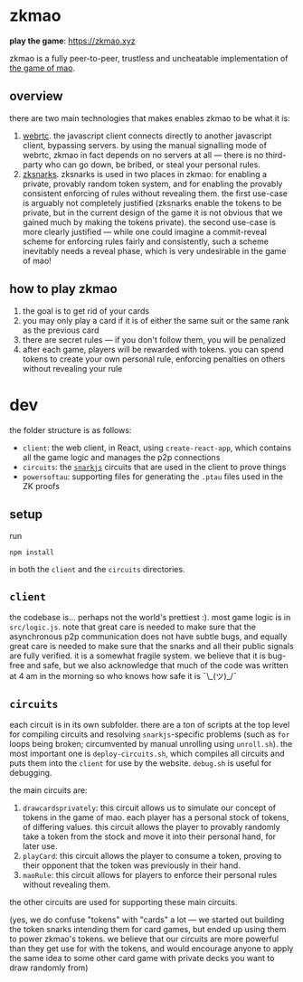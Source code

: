 # zkmao

**play the game**: https://zkmao.xyz

zkmao is a fully peer-to-peer, trustless and uncheatable implementation of [the game of mao](https://en.wikipedia.org/wiki/Mao_(card_game)).

## overview

there are two main technologies that makes enables zkmao to be what it is:

1. [webrtc](https://en.wikipedia.org/wiki/WebRTC). the javascript client connects directly to another javascript client, bypassing servers. by using the manual signalling mode of webrtc, zkmao in fact depends on no servers at all — there is no third-party who can go down, be bribed, or steal your personal rules.
2. [zksnarks](https://z.cash/technology/zksnarks/). zksnarks is used in two places in zkmao: for enabling a private, provably random token system, and for enabling the provably consistent enforcing of rules without revealing them. the first use-case is arguably not completely justified (zksnarks enable the tokens to be private, but in the current design of the game it is not obvious that we gained much by making the tokens private). the second use-case is more clearly justified — while one could imagine a commit-reveal scheme for enforcing rules fairly and consistently, such a scheme inevitably needs a reveal phase, which is very undesirable in the game of mao!

## how to play zkmao

1. the goal is to get rid of your cards
2. you may only play a card if it is of either the same suit or the same rank as the previous card
3. there are secret rules — if you don't follow them, you will be penalized
4. after each game, players will be rewarded with tokens. you can spend tokens to create your own personal rule, enforcing penalties on others without revealing your rule

# dev

the folder structure is as follows:

- `client`: the web client, in React, using `create-react-app`, which contains all the game logic and manages the p2p connections
- `circuits`: the [`snarkjs`](https://github.com/iden3/snarkjs) circuits that are used in the client to prove things
- `powersoftau`: supporting files for generating the `.ptau` files used in the ZK proofs

## setup

run

```
npm install
```

in both the `client` and the `circuits` directories.

## `client`

the codebase is... perhaps not the world's prettiest :). most game logic is in `src/logic.js`. note that great care is needed to make sure that the asynchronous p2p communication does not have subtle bugs, and equally great care is needed to make sure that the snarks and all their public signals are fully verified. it is a somewhat fragile system. we believe that it is bug-free and safe, but we also acknowledge that much of the code was written at 4 am in the morning so who knows how safe it is ¯\\\_(ツ)_/¯

## `circuits`

each circuit is in its own subfolder. there are a ton of scripts at the top level for compiling circuits and resolving `snarkjs`-specific problems (such as `for` loops being broken; circumvented by manual unrolling using `unroll.sh`). the most important one is `deploy-circuits.sh`, which compiles all circuits and puts them into the `client` for use by the website. `debug.sh` is useful for debugging.

the main circuits are:
1. `drawcardsprivately`: this circuit allows us to simulate our concept of tokens in the game of mao. each player has a personal stock of tokens, of differing values. this circuit allows the player to provably randomly take a token from the stock and move it into their personal hand, for later use.
2. `playCard`: this circuit allows the player to consume a token, proving to their opponent that the token was previously in their hand.
3. `maoRule`: this circuit allows for players to enforce their personal rules without revealing them.

the other circuits are used for supporting these main circuits.

(yes, we do confuse "tokens" with "cards" a lot — we started out building the token snarks intending them for card games, but ended up using them to power zkmao's tokens. we believe that our circuits are more powerful than they get use for with the tokens, and would encourage anyone to apply the same idea to some other card game with private decks you want to draw randomly from)
